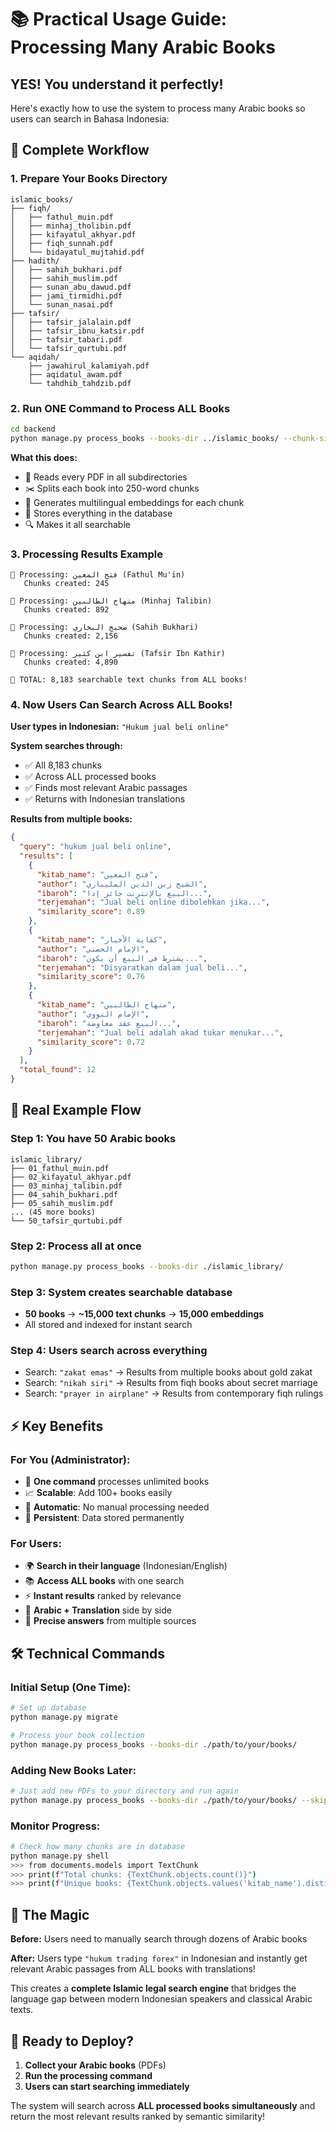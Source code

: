 # 📚 Practical Usage Guide: Processing Many Arabic Books

## YES! You understand it perfectly! 

Here's exactly how to use the system to process many Arabic books so users can search in Bahasa Indonesia:

## 🚀 Complete Workflow

### 1. **Prepare Your Books Directory**

```
islamic_books/
├── fiqh/
│   ├── fathul_muin.pdf
│   ├── minhaj_tholibin.pdf
│   ├── kifayatul_akhyar.pdf
│   ├── fiqh_sunnah.pdf
│   └── bidayatul_mujtahid.pdf
├── hadith/
│   ├── sahih_bukhari.pdf
│   ├── sahih_muslim.pdf
│   ├── sunan_abu_dawud.pdf
│   ├── jami_tirmidhi.pdf
│   └── sunan_nasai.pdf
├── tafsir/
│   ├── tafsir_jalalain.pdf
│   ├── tafsir_ibnu_katsir.pdf
│   ├── tafsir_tabari.pdf
│   └── tafsir_qurtubi.pdf
└── aqidah/
    ├── jawahirul_kalamiyah.pdf
    ├── aqidatul_awam.pdf
    └── tahdhib_tahdzib.pdf
```

### 2. **Run ONE Command to Process ALL Books**

```bash
cd backend
python manage.py process_books --books-dir ../islamic_books/ --chunk-size 250
```

**What this does:**
- 📖 Reads every PDF in all subdirectories
- ✂️ Splits each book into 250-word chunks
- 🧠 Generates multilingual embeddings for each chunk
- 💾 Stores everything in the database
- 🔍 Makes it all searchable

### 3. **Processing Results Example**

```
📖 Processing: فتح المعين (Fathul Mu'in)
   Chunks created: 245
   
📖 Processing: منهاج الطالبين (Minhaj Talibin)  
   Chunks created: 892
   
📖 Processing: صحيح البخاري (Sahih Bukhari)
   Chunks created: 2,156
   
📖 Processing: تفسير ابن كثير (Tafsir Ibn Kathir)
   Chunks created: 4,890

🎯 TOTAL: 8,183 searchable text chunks from ALL books!
```

### 4. **Now Users Can Search Across ALL Books!**

**User types in Indonesian:** `"Hukum jual beli online"`

**System searches through:**
- ✅ All 8,183 chunks
- ✅ Across ALL processed books
- ✅ Finds most relevant Arabic passages
- ✅ Returns with Indonesian translations

**Results from multiple books:**
```json
{
  "query": "hukum jual beli online",
  "results": [
    {
      "kitab_name": "فتح المعين",
      "author": "الشيخ زين الدين المليباري",
      "ibaroh": "البيع بالإنترنت جائز إذا...",
      "terjemahan": "Jual beli online dibolehkan jika...",
      "similarity_score": 0.89
    },
    {
      "kitab_name": "كفاية الأخيار", 
      "author": "الإمام الحصني",
      "ibaroh": "يشترط في البيع أن يكون...",
      "terjemahan": "Disyaratkan dalam jual beli...",
      "similarity_score": 0.76
    },
    {
      "kitab_name": "منهاج الطالبين",
      "author": "الإمام النووي", 
      "ibaroh": "البيع عقد معاوضة...",
      "terjemahan": "Jual beli adalah akad tukar menukar...",
      "similarity_score": 0.72
    }
  ],
  "total_found": 12
}
```

## 🔄 Real Example Flow

### Step 1: You have 50 Arabic books
```
islamic_library/
├── 01_fathul_muin.pdf
├── 02_kifayatul_akhyar.pdf  
├── 03_minhaj_talibin.pdf
├── 04_sahih_bukhari.pdf
├── 05_sahih_muslim.pdf
... (45 more books)
└── 50_tafsir_qurtubi.pdf
```

### Step 2: Process all at once
```bash
python manage.py process_books --books-dir ./islamic_library/
```

### Step 3: System creates searchable database
- **50 books** → **~15,000 text chunks** → **15,000 embeddings**
- All stored and indexed for instant search

### Step 4: Users search across everything
- Search: `"zakat emas"` → Results from multiple books about gold zakat
- Search: `"nikah siri"` → Results from fiqh books about secret marriage  
- Search: `"prayer in airplane"` → Results from contemporary fiqh rulings

## ⚡ Key Benefits

### For You (Administrator):
- 🚀 **One command** processes unlimited books
- 📈 **Scalable**: Add 100+ books easily  
- 🔄 **Automatic**: No manual processing needed
- 💾 **Persistent**: Data stored permanently

### For Users:
- 🌍 **Search in their language** (Indonesian/English)
- 📚 **Access ALL books** with one search
- ⚡ **Instant results** ranked by relevance
- 📖 **Arabic + Translation** side by side
- 🎯 **Precise answers** from multiple sources

## 🛠️ Technical Commands

### Initial Setup (One Time):
```bash
# Set up database
python manage.py migrate

# Process your book collection
python manage.py process_books --books-dir ./path/to/your/books/
```

### Adding New Books Later:
```bash
# Just add new PDFs to your directory and run again
python manage.py process_books --books-dir ./path/to/your/books/ --skip-existing
```

### Monitor Progress:
```bash
# Check how many chunks are in database
python manage.py shell
>>> from documents.models import TextChunk
>>> print(f"Total chunks: {TextChunk.objects.count()}")
>>> print(f"Unique books: {TextChunk.objects.values('kitab_name').distinct().count()}")
```

## 🎯 The Magic

**Before:** Users need to manually search through dozens of Arabic books

**After:** Users type `"hukum trading forex"` in Indonesian and instantly get relevant Arabic passages from ALL books with translations!

This creates a **complete Islamic legal search engine** that bridges the language gap between modern Indonesian speakers and classical Arabic texts.

## 🚀 Ready to Deploy?

1. **Collect your Arabic books** (PDFs)
2. **Run the processing command** 
3. **Users can start searching immediately**

The system will search across **ALL processed books simultaneously** and return the most relevant results ranked by semantic similarity! 
